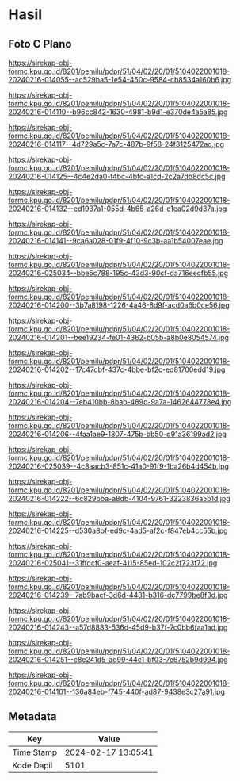 # Hasil

## Foto C Plano

https://sirekap-obj-formc.kpu.go.id/8201/pemilu/pdpr/51/04/02/20/01/5104022001018-20240216-014055--ac529ba5-1e54-460c-9584-cb8534a160b6.jpg

https://sirekap-obj-formc.kpu.go.id/8201/pemilu/pdpr/51/04/02/20/01/5104022001018-20240216-014110--b96cc842-1630-4981-b9d1-e370de4a5a85.jpg

https://sirekap-obj-formc.kpu.go.id/8201/pemilu/pdpr/51/04/02/20/01/5104022001018-20240216-014117--4d729a5c-7a7c-487b-9f58-24f3125472ad.jpg

https://sirekap-obj-formc.kpu.go.id/8201/pemilu/pdpr/51/04/02/20/01/5104022001018-20240216-014125--4c4e2da0-f4bc-4bfc-a1cd-2c2a7db8dc5c.jpg

https://sirekap-obj-formc.kpu.go.id/8201/pemilu/pdpr/51/04/02/20/01/5104022001018-20240216-014132--ed1937a1-055d-4b65-a26d-c1ea02d9d37a.jpg

https://sirekap-obj-formc.kpu.go.id/8201/pemilu/pdpr/51/04/02/20/01/5104022001018-20240216-014141--9ca6a028-01f9-4f10-9c3b-aa1b54007eae.jpg

https://sirekap-obj-formc.kpu.go.id/8201/pemilu/pdpr/51/04/02/20/01/5104022001018-20240216-025034--bbe5c788-195c-43d3-90cf-da716eecfb55.jpg

https://sirekap-obj-formc.kpu.go.id/8201/pemilu/pdpr/51/04/02/20/01/5104022001018-20240216-014200--3b7a8198-1226-4a46-8d9f-acd0a6b0ce56.jpg

https://sirekap-obj-formc.kpu.go.id/8201/pemilu/pdpr/51/04/02/20/01/5104022001018-20240216-014201--bee19234-fe01-4362-b05b-a8b0e8054574.jpg

https://sirekap-obj-formc.kpu.go.id/8201/pemilu/pdpr/51/04/02/20/01/5104022001018-20240216-014202--17c47dbf-437c-4bbe-bf2c-ed81700edd19.jpg

https://sirekap-obj-formc.kpu.go.id/8201/pemilu/pdpr/51/04/02/20/01/5104022001018-20240216-014204--7eb410bb-8bab-489d-9a7a-1462644778e4.jpg

https://sirekap-obj-formc.kpu.go.id/8201/pemilu/pdpr/51/04/02/20/01/5104022001018-20240216-014206--4faa1ae9-1807-475b-bb50-d91a36199ad2.jpg

https://sirekap-obj-formc.kpu.go.id/8201/pemilu/pdpr/51/04/02/20/01/5104022001018-20240216-025039--4c8aacb3-851c-41a0-91f9-1ba26b4d454b.jpg

https://sirekap-obj-formc.kpu.go.id/8201/pemilu/pdpr/51/04/02/20/01/5104022001018-20240216-014222--6c829bba-a8db-4104-9761-3223836a5b1d.jpg

https://sirekap-obj-formc.kpu.go.id/8201/pemilu/pdpr/51/04/02/20/01/5104022001018-20240216-014225--d530a8bf-ed9c-4ad5-af2c-f847eb4cc55b.jpg

https://sirekap-obj-formc.kpu.go.id/8201/pemilu/pdpr/51/04/02/20/01/5104022001018-20240216-025041--31ffdcf0-aeaf-4115-85ed-102c2f723f72.jpg

https://sirekap-obj-formc.kpu.go.id/8201/pemilu/pdpr/51/04/02/20/01/5104022001018-20240216-014239--7ab9bacf-3d6d-4481-b316-dc7799be8f3d.jpg

https://sirekap-obj-formc.kpu.go.id/8201/pemilu/pdpr/51/04/02/20/01/5104022001018-20240216-014243--a57d8883-536d-45d9-b37f-7c0bb6faa1ad.jpg

https://sirekap-obj-formc.kpu.go.id/8201/pemilu/pdpr/51/04/02/20/01/5104022001018-20240216-014251--c8e241d5-ad99-44c1-bf03-7e6752b9d994.jpg

https://sirekap-obj-formc.kpu.go.id/8201/pemilu/pdpr/51/04/02/20/01/5104022001018-20240216-014101--136a84eb-f745-440f-ad87-9438e3c27a91.jpg


## Metadata

| Key        | Value               |
| ---------- | ------------------- |
| Time Stamp | 2024-02-17 13:05:41 |
| Kode Dapil | 5101                |



